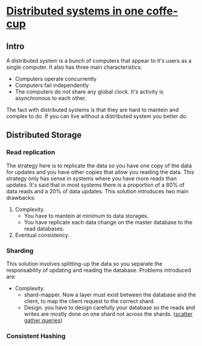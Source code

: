 # [Distributed systems in one coffe-cup](https://www.safaribooksonline.com/library/view/distributed-systems-in/9781491924914/)

## Intro
A distributed system is a bunch of computers that appear to it's users as a single computer. It also has three main characteristics:
+ Computers operate concurrently
+ Computers fail independently
+ The computers do not share any global clock. It's activity is asynchronous to each other.

The fact with distributed systems is that they are hard to mantein and complex to do. If you can live without a distributed system you better do. 

## Distributed Storage
### Read replication
The strategy here is to replicate the data so you have one copy of the data for updates and you have other copies that allow you reading the data. This strategy only has sense in systems where you have more reads than updates. It's said that in most systems there is a proportion of a 80% of data reads and a 20% of data updates.
This solution introduces two main drawbacks:

1. Complexity. 
   + You have to mantein at minimum to data storages.
   + You have replicate each data change on the master database to the read databases.
2. Eventual consistency.

### Sharding
This solution involves splitting-up the data so you separate the responsability of updating and reading the database. Problems introduced are:
+ Complexity. 
  + shard-mapper. Now a layer must exist between the database and the client, to map the client request to the correct shard.
  + Design. you have to design carefully your database so the reads and writes are mostly done on one shard not across the shards. ([scatter gather queries](http://docs.mongodb.org/manual/core/distributed-queries/))

### Consistent Hashing